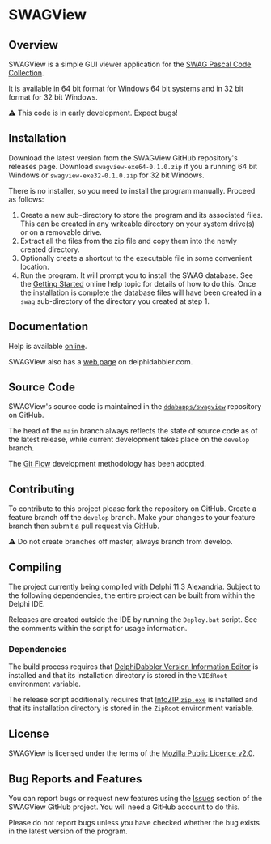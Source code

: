 # SWAGView

## Overview

SWAGView is a simple GUI viewer application for the [SWAG Pascal Code Collection](https://github.com/delphidabbler/swag).

It is available in 64 bit format for Windows 64 bit systems and in 32 bit format for 32 bit Windows.

⚠️ This code is in early development. Expect bugs!

## Installation

Download the latest version from the SWAGView GitHub repository's releases page. Download `swagview-exe64-0.1.0.zip` if you a running 64 bit Windows or `swagview-exe32-0.1.0.zip` for 32 bit Windows.

There is no installer, so you need to install the program manually. Proceed as follows:

1. Create a new sub-directory to store the program and its associated files. This can be created in any writeable directory on your system drive(s) or on a removable drive.
2. Extract all the files from the zip file and copy them into the newly created directory.
3. Optionally create a shortcut to the executable file in some convenient location.
4. Run the program. It will prompt you to install the SWAG database. See the [Getting Started](https://delphidabbler.com/help/swagview/0.0/getting-started) online help topic for details of how to do this. Once the installation is complete the database files will have been created in a `swag` sub-directory of the directory you created at step 1.

## Documentation

Help is available [online](https://delphidabbler.com/help/swagview/0.0/).

SWAGView also has a [web page](https://delphidabbler.com/software/swagview) on delphidabbler.com.

## Source Code

SWAGView's source code is maintained in the [`ddabapps/swagview`](https://github.com/ddabapps/swagview) repository on GitHub.

The head of the `main` branch always reflects the state of source code as of the latest release, while current development takes place on the `develop` branch.

The [Git Flow](https://nvie.com/posts/a-successful-git-branching-model/) development methodology has been adopted.

## Contributing

To contribute to this project please fork the repository on GitHub. Create a feature branch off the `develop` branch. Make your changes to your feature branch then submit a pull request via GitHub.

⚠️ Do not create branches off master, always branch from develop.

## Compiling

The project currently being compiled with Delphi 11.3 Alexandria. Subject to the following dependencies, the entire project can be built from within the Delphi IDE.

Releases are created outside the IDE by running the `Deploy.bat` script. See the comments within the script for usage information.

### Dependencies

The build process requires that [DelphiDabbler Version Information Editor](https://delphidabbler.com/software/vied) is installed and that its installation directory is stored in the `VIEdRoot` environment variable.

The release script additionally requires that [InfoZIP `zip.exe`](https://delphidabbler.com/extras/info-zip) is installed and that its installation directory is stored in the `ZipRoot` environment variable. 

## License

SWAGView is licensed under the terms of the [Mozilla Public Licence v2.0](https://www.mozilla.org/MPL/2.0/).

## Bug Reports and Features

You can report bugs or request new features using the [Issues](https://github.com/ddabapps/swagview/issues) section of the SWAGView GitHub project. You will need a GitHub account to do this.

Please do not report bugs unless you have checked whether the bug exists in the latest version of the program.
